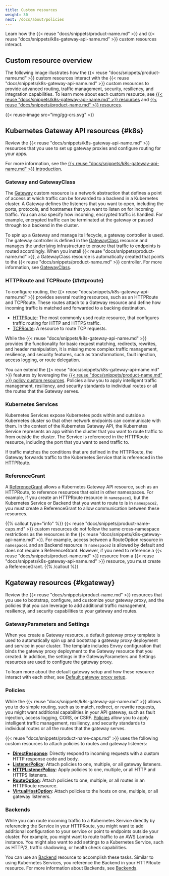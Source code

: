 ```yaml
---
title: Custom resources
weight: 30
next: /docs/about/policies
---
```


Learn how the {{< reuse "docs/snippets/product-name.md" >}} and {{< reuse "docs/snippets/k8s-gateway-api-name.md" >}} custom resources interact. 

## Custom resource overview

The following image illustrates how the {{< reuse "docs/snippets/product-name.md" >}} custom resources interact with the {{< reuse "docs/snippets/k8s-gateway-api-name.md" >}} custom resources to provide advanced routing, traffic management, security, resiliency, and integration capabilities. To learn more about each custom resource, see [{{< reuse "docs/snippets/k8s-gateway-api-name.md" >}} resources](#k8s) and [{{< reuse "docs/snippets/product-name.md" >}} resources](#kgateway).

{{< reuse-image src="img/gg-crs.svg" >}}

## Kubernetes Gateway API resources {#k8s}

Review the {{< reuse "docs/snippets/k8s-gateway-api-name.md" >}} resources that you use to set up gateway proxies and configure routing for your apps. 

For more information, see the [{{< reuse "docs/snippets/k8s-gateway-api-name.md" >}} introduction](https://gateway-api.sigs.k8s.io/#introduction). 

### Gateway and GatewayClass

The [Gateway](https://gateway-api.sigs.k8s.io/api-types/gateway/) custom resource is a network abstraction that defines a point of access at which traffic can be forwarded to a backend in a Kubernetes cluster. A Gateway defines the listeners that you want to open, including the ports, protocols, and hostnames that you want to listen on for incoming traffic. You can also specify how incoming, encrypted traffic is handled. For example, encrypted traffic can be terminated at the gateway or passed through to a backend in the cluster. 

To spin up a Gateway and manage its lifecycle, a gateway controller is used. The gateway controller is defined in the  [GatewayClass](https://gateway-api.sigs.k8s.io/api-types/gatewayclass/) resource and manages the underlying infrastructure to ensure that traffic to endpoints is routed accordingly. When you install {{< reuse "docs/snippets/product-name.md" >}}, a GatewayClass resource is automatically created that points to the {{< reuse "docs/snippets/product-name.md" >}} controller. For more information, see [GatewayClass](/docs/setup/default/#gatewayclass). 

### HTTPRoute and TCPRoute {#httproute}

To configure routing, the {{< reuse "docs/snippets/k8s-gateway-api-name.md" >}} provides several routing resources, such as an HTTPRoute and TCPRoute. These routes attach to a Gateway resource and define how incoming traffic is matched and forwarded to a backing destination.

* [HTTPRoute](https://gateway-api.sigs.k8s.io/api-types/httproute/): The most commonly used route resource, that configures traffic routing for HTTP and HTTPS traffic. 
* [TCPRoute](https://gateway-api.sigs.k8s.io/reference/spec/#gateway.networking.k8s.io/v1alpha2.TCPRoute): A resource to route TCP requests.

While the {{< reuse "docs/snippets/k8s-gateway-api-name.md" >}} provides the functionality for basic request matching, redirects, rewrites, and header manipulation, it is missing more complex traffic management, resiliency, and security features, such as transformations, fault injection, access logging, or route delegation. 

You can extend the {{< reuse "docs/snippets/k8s-gateway-api-name.md" >}} features by leveraging the [{{< reuse "docs/snippets/product-name.md" >}} policy custom resources](#policies). Policies allow you to apply intelligent traffic management, resiliency, and security standards to individual routes or all the routes that the Gateway serves.

### Kubernetes Services

Kubernetes Services expose Kubernetes pods within and outside a Kubernetes cluster so that other network endpoints can communicate with them. In the context of the Kubernetes Gateway API, the Kubernetes Service represents an app within the cluster that you want to route traffic to from outside the cluster. The Service is referenced in the HTTPRoute resource, including the port that you want to send traffic to. 

If traffic matches the conditions that are defined in the HTTPRoute, the Gateway forwards traffic to the Kubernetes Service that is referenced in the HTTPRoute. 

### ReferenceGrant

A [ReferenceGrant](https://gateway-api.sigs.k8s.io/api-types/referencegrant/) allows a Kubernetes Gateway API resource, such as an HTTPRoute, to reference resources that exist in other namespaces. For example, if you create an HTTPRoute resource in `namespace1`, but the Kubernetes Service or Backend that you want to route to is in `namespace2`, you must create a ReferenceGrant to allow communication between these resources.

{{% callout type="info" %}}
{{< reuse "docs/snippets/product-name-caps.md" >}} custom resources do not follow the same cross-namespace restrictions as the resources in the {{< reuse "docs/snippets/k8s-gateway-api-name.md" >}}. For example, access between a RouteOption resource in `namespace1` and an Backend resource in `namespace2` is allowed by default and does not require a ReferenceGrant. However, if you need to reference a {{< reuse "docs/snippets/product-name.md" >}} resource from a {{< reuse "docs/snippets/k8s-gateway-api-name.md" >}} resource, you must create a ReferenceGrant. 
{{% /callout %}}

## Kgateway resources {#kgateway}

Review the {{< reuse "docs/snippets/product-name.md" >}} resources that you use to bootstrap, configure, and customize your gateway proxy, and the policies that you can leverage to add additional traffic management, resiliency, and security capabilities to your gateway and routes. 

### GatewayParameters and Settings

When you create a Gateway resource, a default gateway proxy template is used to automatically spin up and bootstrap a gateway proxy deployment and service in your cluster. The template includes Envoy configuration that binds the gateway proxy deployment to the Gateway resource that you created. In addition, the settings in the GatewayParameters and Settings resources are used to configure the gateway proxy.

To learn more about the default gateway setup and how these resource interact with each other, see [Default gateway proxy setup](/docs/setup/default/). 


### Policies

While the {{< reuse "docs/snippets/k8s-gateway-api-name.md" >}} allows you to do simple routing, such as to match, redirect, or rewrite requests, you might want additional capabilities in your API gateway, such as fault injection, access logging, CORS, or CSRF. [Policies](/docs/about/policies/overview/) allow you to apply intelligent traffic management, resiliency, and security standards to individual routes or all the routes that the gateway serves. 

{{< reuse "docs/snippets/product-name-caps.md" >}} uses the following custom resources to attach policies to routes and gateway listeners: 

* [**DirectResponse**](/docs/traffic-management/direct-response/): Directly respond to incoming requests with a custom HTTP response code and body.
* [**ListenerPolicy**](/docs/about/policies/listeneroption/): Attach policies to one, multiple, or all gateway listeners.
* [**HTTPListenerPolicy**](/docs/about/policies/httplisteneroption/): Apply policies to one, multiple, or all HTTP and HTTPS listeners.
* [**RouteOption**](/docs/about/policies/routeoption/): Attach policies to one, multiple, or all routes in an HTTPRoute resource.
* [**VirtualHostOption**](/docs/about/policies/virtualhostoption/): Attach policies to the hosts on one, multiple, or all gateway listeners. 

### Backends

While you can route incoming traffic to a Kubernetes Service directly by referencing the Service in your HTTPRoute, you might want to add additional configuration to your service or point to endpoints outside your cluster. For example, you might want to route traffic to an AWS Lambda instance. You might also want to add settings to a Kubernetes Service, such as HTTP/2, traffic shadowing, or health check capabilities. 

You can use an [Backend](/docs/traffic-management/destination-types/backends/) resource to accomplish these tasks. Similar to using Kubernetes Services, you reference the Backend in your HTTPRoute resource. For more information about Backends, see [Backends](/docs/traffic-management/destination-types/backends/). 

